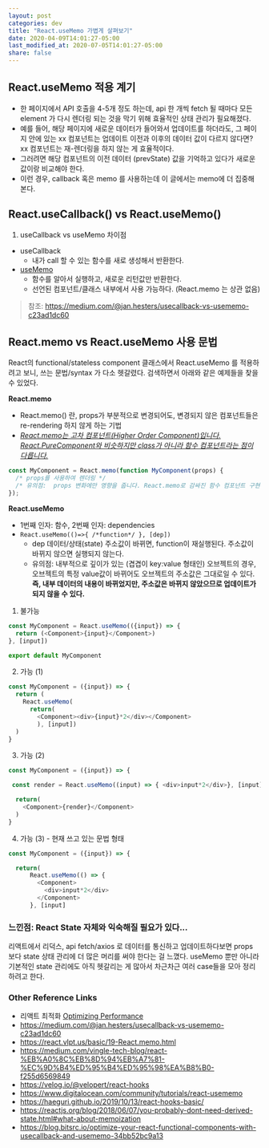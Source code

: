 ```yaml
---
layout: post
categories: dev
title: "React.useMemo 가볍게 살펴보기"
date: 2020-04-09T14:01:27-05:00
last_modified_at: 2020-07-05T14:01:27-05:00
share: false
---
```


## React.useMemo 적용 계기

- 한 페이지에서 API 호출을 4-5개 정도 하는데, api 한 개씩 fetch 될 때마다 모든 element 가 다시 렌더링 되는 것을 막기 위해 효율적인 상태 관리가 필요해졌다.
- 예를 들어, 해당 페이지에 새로운 데이터가 들어와서 업데이트를 하더라도, 그 페이지 안에 있는 xx 컴포넌트는 업데이트 이전과 이후의 데이터 값이 다르지 않다면? xx 컴포넌트는 재-렌더링을 하지 않는 게 효율적이다.
- 그러려면 해당 컴포넌트의 이전 데이터 (prevState) 값을 기억하고 있다가 새로운 값이랑 비교해야 한다. 
- 이런 경우, callback 혹은 memo 를 사용하는데 이 글에서는 memo에 더 집중해본다.


## React.useCallback() vs React.useMemo()

1. useCallback vs useMemo 차이점
- useCallback
  - 내가 call 할 수 있는 함수를 새로 생성해서 반환한다.
- [useMemo](https://reactjs.org/docs/hooks-reference.html#usememo) 
  - 함수를 알아서 실행하고, 새로운 리턴값만 반환한다.
  - 선언된 컴포넌트/클래스 내부에서 사용 가능하다. (React.memo 는 상관 없음)

> 참조: https://medium.com/@jan.hesters/usecallback-vs-usememo-c23ad1dc60

## React.memo vs React.useMemo 사용 문법

React의 functional/stateless component 클래스에서 React.useMemo 를 적용하려고 보니, 쓰는 문법/syntax 가 다소 헷갈렸다. 검색하면서 아래와 같은 예제들을 찾을 수 있었다.

**React.memo**

- React.memo() 란, props가 부분적으로 변경되어도, 변경되지 않은 컴포넌트들은 re-rendering 하지 않게 하는 기법
- *[React.memo는 고차 컴포넌트(Higher Order Component)입니다. React.PureComponent와 비슷하지만 class가 아니라 함수 컴포넌트라는 점이 다릅니다.](https://reactjs.org/docs/react-api.html#reactmemo)*

```js
const MyComponent = React.memo(function MyComponent(props) {
  /* props를 사용하여 렌더링 */
  /* 유의점:  props 변화에만 영향을 줍니다. React.memo로 감싸진 함수 컴포넌트 구현에 useState 또는 useContext 훅을 사용한다면, 여전히 state나 context가 변할 때 다시 렌더링됩니다. */
});
```

**React.useMemo**
- 1번째 인자: 함수, 2번째 인자: dependencies
- `React.useMemo(()=>{ /*function*/ }, [dep])`
  - dep 데이터/상태(state) 주소값이 바뀌면, function이 재실행된다. 주소값이 바뀌지 않으면 실행되지 않는다. 
  - 유의점: 내부적으로 깊이가 있는 (겹겹이 key:value 형태인) 오브젝트의 경우, 오브젝트의 특정 value값이 바뀌어도 오브젝트의 주소값은 그대로일 수 있다. **즉, 내부 데이터의 내용이 바뀌었지만, 주소값은 바뀌지 않았으므로 업데이트가 되지 않을 수 있다.**

1. 불가능

```js
const MyComponent = React.useMemo(({input}) => { 
  return (<Component>{input}</Component>) 
}, [input])

export default MyComponent
```

2. 가능 (1)

```js
const MyComponent = ({input}) => { 
  return (
    React.useMemo(
      return(
        <Component><div>{input}*2</div></Component>
        ), [input])
  )
}
```

3. 가능 (2)

```js
const MyComponent = ({input}) => { 

 const render = React.useMemo((input) => { <div>input*2</div>}, [input])

  return(
    <Component>{render}</Component>
  ) 
}
```

4. 가능 (3) - 현재 쓰고 있는 문법 형태
```js
const MyComponent = ({input}) => { 

  return( 
      React.useMemo(() => {
        <Component>
          <div>input*2</div>
        </Component>
      }, [input]
```

### 느낀점: React State 자체와 익숙해질 필요가 있다...

리액트에서 리덕스, api fetch/axios 로 데이터를 통신하고 업데이트하다보면 props 보다 state 상태 관리에 더 많은 머리를 써야 한다는 걸 느꼈다. useMemo 뿐만 아니라 기본적인 state 관리에도 아직 헷갈리는 게 많아서 차근차근 여러 case들을 모아 정리하려고 한다. 


### Other Reference Links
- 리액트 최적화 [Optimizing Performance](https://reactjs.org/docs/optimizing-performance.html#avoid-reconciliation)
- https://medium.com/@jan.hesters/usecallback-vs-usememo-c23ad1dc60
- https://react.vlpt.us/basic/19-React.memo.html
- https://medium.com/vingle-tech-blog/react-%EB%A0%8C%EB%8D%94%EB%A7%81-%EC%9D%B4%ED%95%B4%ED%95%98%EA%B8%B0-f255d6569849
- https://velog.io/@velopert/react-hooks
- https://www.digitalocean.com/community/tutorials/react-usememo
- https://haeguri.github.io/2019/10/13/react-hooks-basic/
- https://reactjs.org/blog/2018/06/07/you-probably-dont-need-derived-state.html#what-about-memoization
- https://blog.bitsrc.io/optimize-your-react-functional-components-with-usecallback-and-usememo-34bb52bc9a13


